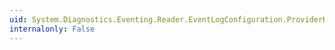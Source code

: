 ```yaml
---
uid: System.Diagnostics.Eventing.Reader.EventLogConfiguration.ProviderKeywords
internalonly: False
---
```

